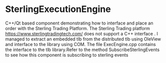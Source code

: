 # SterlingExecutionEngine
C++/Qt based component demonstrating how to interface and place an order with the Sterling Trading Platform. 
The Sterling Trading platform  https://www.sterlingtradingtech.com/ does not support a C++ interface . 
I managed to extract an embedded tlb from the distributed tlb using OleView and interface to the library using COM.
The file ExecEngine.cpp contains the interface to the tlb library.Refer to the method SubscribeSterlingEvents to see how 
this component is subscribing to sterling events
